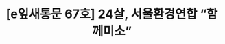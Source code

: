 ---
href: 'http://ecoseoul.or.kr/archives/26256'
title: '[e잎새통문 67호] 24살, 서울환경연합 “함께미소”'
img: '/_assets/67.jpg'
---